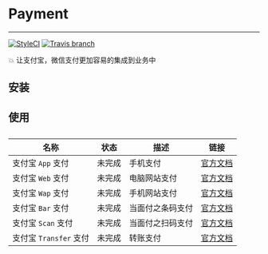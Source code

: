 # Payment

***

[![StyleCI](https://styleci.io/repos/119123605/shield?branch=master)](https://styleci.io/repos/119123605)
[![Travis branch](https://img.shields.io/travis/nilnice/payment/master.svg?style=flat-square)](https://github.com/nilnice/payment)

💥 让支付宝，微信支付更加容易的集成到业务中

## 安装

## 使用

## 

| 名称 | 状态 | 描述 | 链接 |
| --- | --- | --- | --- |
| 支付宝 `App` 支付 | 未完成 | 手机支付 | [官方文档](https://docs.open.alipay.com/204/105297/) |
| 支付宝 `Web` 支付 | 未完成 | 电脑网站支付 | [官方文档](https://docs.open.alipay.com/270) |
| 支付宝 `Wap` 支付 | 未完成 | 手机网站支付 | [官方文档](https://docs.open.alipay.com/203/105285/) |
| 支付宝 `Bar` 支付 | 未完成 | 当面付之条码支付 | [官方文档](https://docs.open.alipay.com/194/106039/) |
| 支付宝 `Scan` 支付 | 未完成 | 当面付之扫码支付 | [官方文档](https://docs.open.alipay.com/194/106078/) |
| 支付宝 `Transfer` 支付 | 未完成 | 转账支付 | [官方文档](https://docs.open.alipay.com/309/106236/) |
